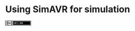 # Using SimAVR for simulation

[simavr]: https://github.com/buserror/simavr

![CC BY-SA 4.0](cc-by-sa-80x15.png "Creative Commons Attribution-ShareAlike 4.0 International")
